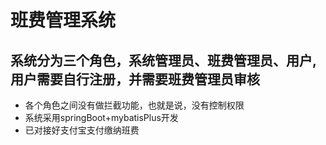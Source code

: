 # 班费管理系统
## 系统分为三个角色，系统管理员、班费管理员、用户,用户需要自行注册，并需要班费管理员审核
- 各个角色之间没有做拦截功能，也就是说，没有控制权限
- 系统采用springBoot+mybatisPlus开发
- 已对接好支付宝支付缴纳班费
